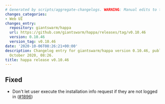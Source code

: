```yaml
---
# Generated by scripts/aggregate-changelogs. WARNING: Manual edits to this files will be overwritten.
changes_categories:
- Web UI
changes_entry:
  repository: giantswarm/happa
  url: https://github.com/giantswarm/happa/releases/tag/v0.10.46
  version: 0.10.46
  version_tag: v0.10.46
date: '2020-10-06T08:26:21+00:00'
description: Changelog entry for giantswarm/happa version 0.10.46, published on 06
  October 2020, 08:26.
title: happa release v0.10.46
---
```


## Fixed

- Don't let user execute the installation info request if they are not logged in ([#1896](https://github.com/giantswarm/happa/pull/1896))

